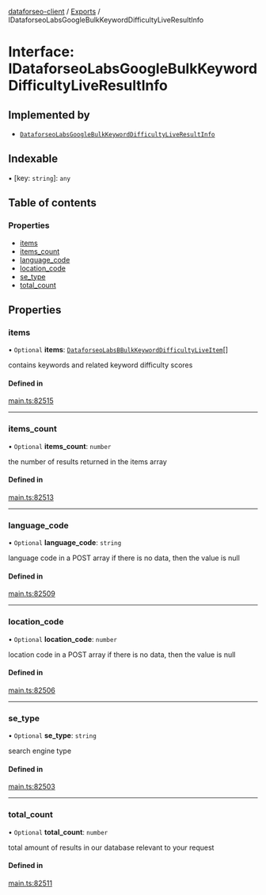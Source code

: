 [dataforseo-client](../README.md) / [Exports](../modules.md) / IDataforseoLabsGoogleBulkKeywordDifficultyLiveResultInfo

# Interface: IDataforseoLabsGoogleBulkKeywordDifficultyLiveResultInfo

## Implemented by

- [`DataforseoLabsGoogleBulkKeywordDifficultyLiveResultInfo`](../classes/DataforseoLabsGoogleBulkKeywordDifficultyLiveResultInfo.md)

## Indexable

▪ [key: `string`]: `any`

## Table of contents

### Properties

- [items](IDataforseoLabsGoogleBulkKeywordDifficultyLiveResultInfo.md#items)
- [items\_count](IDataforseoLabsGoogleBulkKeywordDifficultyLiveResultInfo.md#items_count)
- [language\_code](IDataforseoLabsGoogleBulkKeywordDifficultyLiveResultInfo.md#language_code)
- [location\_code](IDataforseoLabsGoogleBulkKeywordDifficultyLiveResultInfo.md#location_code)
- [se\_type](IDataforseoLabsGoogleBulkKeywordDifficultyLiveResultInfo.md#se_type)
- [total\_count](IDataforseoLabsGoogleBulkKeywordDifficultyLiveResultInfo.md#total_count)

## Properties

### items

• `Optional` **items**: [`DataforseoLabsBBulkKeywordDifficultyLiveItem`](../classes/DataforseoLabsBBulkKeywordDifficultyLiveItem.md)[]

contains keywords and related keyword difficulty scores

#### Defined in

[main.ts:82515](https://github.com/dataforseo/TypeScriptClient/blob/7ca1aa4/main.ts#L82515)

___

### items\_count

• `Optional` **items\_count**: `number`

the number of results returned in the items array

#### Defined in

[main.ts:82513](https://github.com/dataforseo/TypeScriptClient/blob/7ca1aa4/main.ts#L82513)

___

### language\_code

• `Optional` **language\_code**: `string`

language code in a POST array
if there is no data, then the value is null

#### Defined in

[main.ts:82509](https://github.com/dataforseo/TypeScriptClient/blob/7ca1aa4/main.ts#L82509)

___

### location\_code

• `Optional` **location\_code**: `number`

location code in a POST array
if there is no data, then the value is null

#### Defined in

[main.ts:82506](https://github.com/dataforseo/TypeScriptClient/blob/7ca1aa4/main.ts#L82506)

___

### se\_type

• `Optional` **se\_type**: `string`

search engine type

#### Defined in

[main.ts:82503](https://github.com/dataforseo/TypeScriptClient/blob/7ca1aa4/main.ts#L82503)

___

### total\_count

• `Optional` **total\_count**: `number`

total amount of results in our database relevant to your request

#### Defined in

[main.ts:82511](https://github.com/dataforseo/TypeScriptClient/blob/7ca1aa4/main.ts#L82511)
